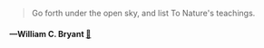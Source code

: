 > Go forth under the open sky, and list To Nature's teachings.
  #### —William C. Bryant [:scroll:](undefined)